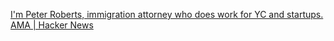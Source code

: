 
[I'm Peter Roberts, immigration attorney who does work for YC and startups. AMA | Hacker News](https://news.ycombinator.com/item?id=40014087)
